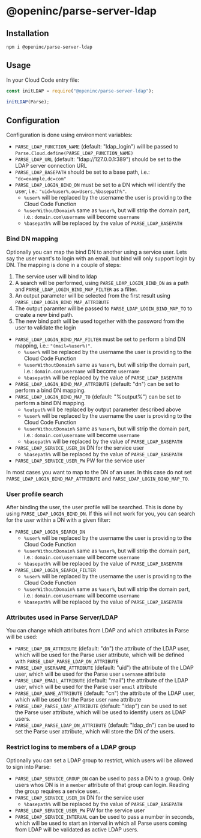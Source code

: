 # @openinc/parse-server-ldap

## Installation

```
npm i @openinc/parse-server-ldap
```

## Usage

In your Cloud Code entry file:

```js
const initLDAP = require("@openinc/parse-server-ldap");

initLDAP(Parse);
```

## Configuration

Configuration is done using environment variables:

- `PARSE_LDAP_FUNCTION_NAME` (default: "ldap_login") will be passed to `Parse.Cloud.define(PARSE_LDAP_FUNCTION_NAME)`
- `PARSE_LDAP_URL` (default: "ldap://127.0.0.1:389") should be set to the LDAP server connection URL
- `PARSE_LDAP_BASEPATH` should be set to a base path, i.e.: `"dc=example,dc=com"`
- `PARSE_LDAP_LOGIN_BIND_DN` must be set to a DN which will identify the user, i.e.: `"uid=%user%,ou=Users,%basepath%"`.
  - `%user%` will be replaced by the username the user is providing to the Cloud Code Function
  - `%userWithoutDomain%` same as `%user%`, but will strip the domain part, i.e.: `domain.com\username` will become `username`
  - `%basepath%` will be replaced by the value of `PARSE_LDAP_BASEPATH`

### Bind DN mapping

Optionally you can map the bind DN to another using a service user. Lets say the user want's to login with an email, but bind will only support login by DN. The mapping is done in a couple of steps:

1. The service user will bind to ldap
2. A search will be performed, using `PARSE_LDAP_LOGIN_BIND_DN` as a path and `PARSE_LDAP_LOGIN_BIND_MAP_FILTER` as a filter.
3. An output parameter will be selected from the first result using `PARSE_LDAP_LOGIN_BIND_MAP_ATTRIBUTE`
4. The output paramter will be passed to `PARSE_LDAP_LOGIN_BIND_MAP_TO` to create a new bind path.
5. The new bind path will be used together with the password from the user to validate the login

- `PARSE_LDAP_LOGIN_BIND_MAP_FILTER` must be set to perform a bind DN mapping, i.e.: `"(mail=%user%)"`.
  - `%user%` will be replaced by the username the user is providing to the Cloud Code Function
  - `%userWithoutDomain%` same as `%user%`, but will strip the domain part, i.e.: `domain.com\username` will become `username`
  - `%basepath%` will be replaced by the value of `PARSE_LDAP_BASEPATH`
- `PARSE_LDAP_LOGIN_BIND_MAP_ATTRIBUTE` (default: "dn") can be set to perform a bind DN mapping.
- `PARSE_LDAP_LOGIN_BIND_MAP_TO` (default: "%output%") can be set to perform a bind DN mapping.
  - `%output%` will be replaced by output parameter described above
  - `%user%` will be replaced by the username the user is providing to the Cloud Code Function
  - `%userWithoutDomain%` same as `%user%`, but will strip the domain part, i.e.: `domain.com\username` will become `username`
  - `%basepath%` will be replaced by the value of `PARSE_LDAP_BASEPATH`
- `PARSE_LDAP_SERVICE_USER_DN` DN for the service user
  - `%basepath%` will be replaced by the value of `PARSE_LDAP_BASEPATH`
- `PARSE_LDAP_SERVICE_USER_PW` PW for the service user

In most cases you want to map to the DN of an user. In this case do not set `PARSE_LDAP_LOGIN_BIND_MAP_ATTRIBUTE` and `PARSE_LDAP_LOGIN_BIND_MAP_TO`.

### User profile search

After binding the user, the user profile will be searched. This is done by using `PARSE_LDAP_LOGIN_BIND_DN`. If this will not work for you, you can search for the user within a DN with a given filter:

- `PARSE_LDAP_LOGIN_SEARCH_DN`
  - `%user%` will be replaced by the username the user is providing to the Cloud Code Function
  - `%userWithoutDomain%` same as `%user%`, but will strip the domain part, i.e.: `domain.com\username` will become `username`
  - `%basepath%` will be replaced by the value of `PARSE_LDAP_BASEPATH`
- `PARSE_LDAP_LOGIN_SEARCH_FILTER`
  - `%user%` will be replaced by the username the user is providing to the Cloud Code Function
  - `%userWithoutDomain%` same as `%user%`, but will strip the domain part, i.e.: `domain.com\username` will become `username`
  - `%basepath%` will be replaced by the value of `PARSE_LDAP_BASEPATH`

### Attributes used in Parse Server/LDAP

You can change which attributes from LDAP and which attributes in Parse will be used:

- `PARSE_LDAP_DN_ATTRIBUTE` (default: "dn") the attribute of the LDAP user, which will be used for the Parse user attribute, which will be defined with `PARSE_LDAP_PARSE_LDAP_DN_ATTRIBUTE`
- `PARSE_LDAP_USERNAME_ATTRIBUTE` (default: "uid") the attribute of the LDAP user, which will be used for the Parse user `username` attribute
- `PARSE_LDAP_EMAIL_ATTRIBUTE` (default: "mail") the attribute of the LDAP user, which will be used for the Parse user `email` attribute
- `PARSE_LDAP_NAME_ATTRIBUTE` (default: "cn") the attribute of the LDAP user, which will be used for the Parse user `name` attribute
- `PARSE_LDAP_PARSE_LDAP_ATTRIBUTE` (default: "ldap") can be used to set the Parse user attribute, which will be used to identify users as LDAP users.
- `PARSE_LDAP_PARSE_LDAP_DN_ATTRIBUTE` (default: "ldap_dn") can be used to set the Parse user attribute, which will store the DN of the users.

### Restrict logins to members of a LDAP group

Optionally you can set a LDAP group to restrict, which users will be allowed to sign into Parse:

- `PARSE_LDAP_SERVICE_GROUP_DN` can be used to pass a DN to a group. Only users whos DN is in a `member` attribute of that group can login. Reading the group requires a service user..
- `PARSE_LDAP_SERVICE_USER_DN` DN for the service user
  - `%basepath%` will be replaced by the value of `PARSE_LDAP_BASEPATH`
- `PARSE_LDAP_SERVICE_USER_PW` PW for the service user
- `PARSE_LDAP_SERVICE_INTERVAL` can be used to pass a number in seconds, which will be used to start an interval in which all Parse users coming from LDAP will be validated as active LDAP users.
